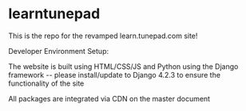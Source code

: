 # learntunepad

This is the repo for the revamped learn.tunepad.com site!

Developer Environment Setup:

The website is built using HTML/CSS/JS and Python using the Django framework -- please install/update to Django 4.2.3 to ensure the functionality of the site

All packages are integrated via CDN on the master document
